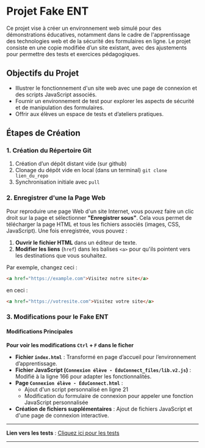 
# Projet Fake ENT

Ce projet vise à créer un environnement web simulé pour des démonstrations éducatives, notamment dans le cadre de l'apprentissage des technologies web et de la sécurité des formulaires en ligne. Le projet consiste en une copie modifiée d’un site existant, avec des ajustements pour permettre des tests et exercices pédagogiques.

## Objectifs du Projet

- Illustrer le fonctionnement d'un site web avec une page de connexion et des scripts JavaScript associés.
- Fournir un environnement de test pour explorer les aspects de sécurité et de manipulation des formulaires.
- Offrir aux élèves un espace de tests et d’ateliers pratiques.

## Étapes de Création

### 1. Création du Répertoire Git

1. Création d’un dépôt distant vide (sur github)
2. Clonage du dépôt vide en local (dans un terminal)
```git clone lien_du_repo```
3. Synchronisation initiale avec `pull`

### 2. Enregistrer d'une la Page Web

Pour reproduire une page Web d'un site Internet, vous pouvez faire un clic droit sur la page et sélectionner **"Enregistrer sous"**. Cela vous permet de télécharger la page HTML et tous les fichiers associés (images, CSS, JavaScript). Une fois enregistrée, vous pouvez :

1. **Ouvrir le fichier HTML** dans un éditeur de texte.
2. **Modifier les liens** (`href`) dans les balises `<a>` pour qu'ils pointent vers les destinations que vous souhaitez.

Par exemple, changez ceci :

```html
<a href="https://example.com">Visitez notre site</a>
```

en ceci :

```html
<a href="https://votresite.com">Visitez votre site</a>
```

### 3. Modifications pour le Fake ENT

#### Modifications Principales

__Pour voir les modifications ```Ctrl``` + ```F``` dans le ficher__

- **Fichier `index.html`** : Transformé en page d’accueil pour l’environnement d’apprentissage.
- **Fichier JavaScript (`Connexion élève - ÉduConnect_files/lib.v2.js`)** : Modifié à la ligne 166 pour adapter les fonctionnalités.
- **Page `Connexion élève - ÉduConnect.html`** : 
  - Ajout d'un script personnalisé en ligne 21
  - Modification du formulaire de connexion pour appeler une fonction JavaScript personnalisée
- **Création de fichiers supplémentaires** : Ajout de fichiers JavaScript et d'une page de connexion interactive.
---

**Lien vers les tests** : [Cliquez ici pour les tests](https://github.com/Formidabledu59/Fake_ENT/tree/main/test)

---
